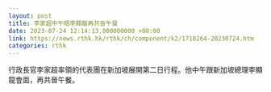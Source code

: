```yaml
---
layout: post
title: 李家超中午晤李顯龍再共晉午餐
date: 2023-07-24 12:14:13.000000000 +08:00
link: https://news.rthk.hk/rthk/ch/component/k2/1710264-20230724.htm
categories: rthk
---
```


行政長官李家超率領的代表團在新加坡展開第二日行程。他中午跟新加坡總理李顯龍會面，再共晉午餐。
